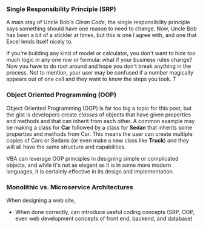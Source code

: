 ### Single Responsibility Principle (SRP)

A main stay of Uncle Bob's _Clean Code_, the single responsibility principle says something should have one reason to need to change. Now, Uncle Bob has been a bit of a stickler at times, but this is one I agree with, and one that Excel lends itself nicely to.

If you're building any kind of model or calculator, you don't want to hide too much logic in any one row or formula: what if your business rules change? Now you have to do root around and hope you don't break anything in the process. Not to mention, your user may be confused if a number magically appears out of one cell and they want to know the steps you took. T

### Object Oriented Programming (OOP)

Object Oriented Programming (OOP) is far too big a topic for this post, but the gist is developers create _classes_ of objects that have given properties and methods and that can inherit from each other. A common example may be making a class for **Car** followed by a class for **Sedan** that inherits some properties and methods from Car. This means the user can create multiple copies of Cars or Sedans (or even make a new class like **Truck**) and they will all have the same structure and capabilities.

VBA can leverage OOP principles in designing simple or complicated objects, and while it's not as elegant as it is in some more modern languages, it is certainly effective in its design and implementation.

### Monolithic vs. Microservice Architectures

When designing a web site,

- When done correctly, can introduce useful coding concepts (SRP, OOP, even web development concepts of front end, backend, and database)
